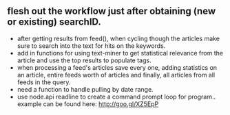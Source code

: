 ## flesh out the workflow just after obtaining (new or existing) searchID.

* after getting results from feed(), when cycling though the articles make sure to search into the text for hits on the keywords.
* add in functions for using text-miner to get statistical relevance from the article and use the top results to populate tags.
* when processing a feed's articles save every one, adding statistics on an article, entire feeds worth of articles and finally, all articles from all feeds in the query.
* need a function to handle pulling by date range.
* use node.api readline to create a command prompt loop for program.. example can be found here: http://goo.gl/XZ5EpP